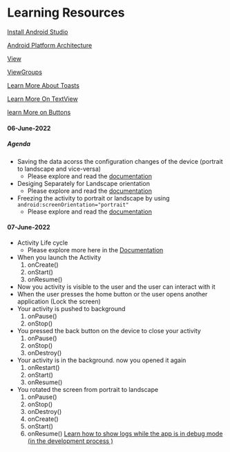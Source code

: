 # Learning Resources

[Install Android Studio](https://developer.android.com/studio?gclid=Cj0KCQjwg_iTBhDrARIsAD3Ib5gYa8Go6mxtbUZLj1pYCw0m_S8zeNEcZAT132zqwAdx6oIm9NjPAsQaAmaLEALw_wcB&gclsrc=aw.ds)

[Android Platform Architecture](https://www.googleadservices.com/pagead/aclk?sa=L&ai=DChcSEwjm4_i72Nz3AhXj2kwCHaI1DZsYABAAGgJ0bQ&ohost=www.google.com&cid=CAESa-D2sUI328vwBJrNAhsmt87nfvCM2IYM76-B5bq4Pgr2PJsO1R5Ne7WlS7WIpQ8XOT-J20vdUCgcHEXx_yCFuo3iLMMXQKf-89GzvN36i6h0w_aL6chtYOuP3njYOpdOYdP8MSpOBqfQF3vi&sig=AOD64_3319FgGPFGeOT-tp8M3ELeGlDfHw&q&adurl&ved=2ahUKEwjYpfG72Nz3AhXVAaYKHa7FCn8Q0Qx6BAgCEAE)

[View](https://developer.android.com/reference/android/view/View)

[ViewGroups](https://developer.android.com/reference/android/view/ViewGroup)

[Learn More About Toasts](https://developer.android.com/guide/topics/ui/notifiers/toasts)

[Learn More On TextView](https://developer.android.com/reference/android/widget/TextView)

[learn More on Buttons](https://developer.android.com/reference/android/widget/Button)

#### 06-June-2022

##### Agenda
- Saving the data acorss the configuration changes of the device (portrait to landscape and vice-versa)
  - Please explore and read the [documentation](https://developer.android.com/topic/libraries/architecture/saving-states)
- Desiging Separately for Landscape orientation
  - Please explore and read the [documentation](https://developer.android.com/reference/androidx/browser/trusted/ScreenOrientation)
- Freezing the activity to portrait or landscape by using ```android:screenOrientation="portrait"```
  - Please explore and read the [documentation](https://developer.android.com/reference/androidx/browser/trusted/ScreenOrientation)

#### 07-June-2022
- Activity Life cycle
  - Please explore more here in the [Documentation](https://developer.android.com/guide/components/activities/activity-lifecycle)
- When you launch the Activity
    1. onCreate()
    2. onStart()
    3. onResume()
- Now you activity is visible to the user and the user can interact with it
- When the user presses the home button or the user opens another application (Lock the screen)
- Your activity is pushed to background  
    1. onPause()
    2. onStop()
- You pressed the back button on the device to close your activity
    1. onPause()
    2. onStop()
    3. onDestroy()
- Your activity is in the background. now you opened it again
    1. onRestart()
    2. onStart()
    3. onResume()
- You rotated the screen from portrait to landscape
    1. onPause()
    2. onStop()
    3. onDestroy()
    4. onCreate()
    5. onStart()
    6. onResume()
[Learn how to show logs while the app is in debug mode (in the development process )](https://developer.android.com/studio/debug/am-logcat#:~:text=The%20Logcat%20window%20in%20Android,you%20can%20view%20older%20messages.)
